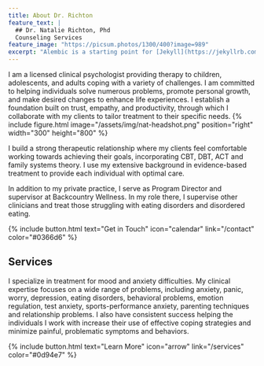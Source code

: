 ```yaml
---
title: About Dr. Richton
feature_text: |
  ## Dr. Natalie Richton, Phd
  Counseling Services 
feature_image: "https://picsum.photos/1300/400?image=989"
excerpt: "Alembic is a starting point for [Jekyll](https://jekyllrb.com/) projects. Rather than starting from scratch, this boilerplate is designed to get the ball rolling immediately. Install it, configure it, tweak it, push it."
---
```


I am a licensed clinical psychologist providing therapy to children, adolescents, and adults coping with a variety of challenges. I am committed to helping individuals solve numerous problems, promote personal growth, and make desired changes to enhance life experiences. I establish a foundation built on trust, empathy, and productivity, through which I collaborate with my clients to tailor treatment to their specific needs. 
{% include figure.html image="/assets/img/nat-headshot.png" position="right" width="300" height="800" %}

I build a strong therapeutic relationship where my clients feel comfortable working towards achieving their goals, incorporating CBT, DBT, ACT and family systems theory. I use my extensive background in evidence-based treatment to provide each individual with optimal care.

In addition to my private practice, I serve as Program Director and supervisor at Backcountry Wellness. In my role there, I supervise other clinicians and treat those struggling with eating disorders and disordered eating.

{% include button.html text="Get in Touch" icon="calendar" link="/contact" color="#0366d6" %}

## Services

I specialize in treatment for mood and anxiety difficulties. My clinical expertise focuses on a wide range of problems, including anxiety, panic, worry, depression, eating disorders, behavioral problems, emotion regulation, test anxiety, sports-performance anxiety, parenting techniques and relationship problems. I also have consistent success helping the individuals I work with increase their use of effective coping strategies and minimize painful, problematic symptoms and behaviors.

{% include button.html text="Learn More" icon="arrow" link="/services" color="#0d94e7" %} 
